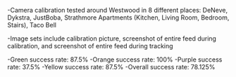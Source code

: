 -Camera calibration tested around Westwood in 8 different places:
  DeNeve, Dykstra, JustBoba, Strathmore Apartments (Kitchen, Living Room, Bedroom, Stairs), Taco Bell

-Image sets include calibration picture, screenshot of entire feed during calibration, and screenshot of entire feed during tracking

-Green success rate: 87.5%
-Orange success rate: 100%
-Purple success rate: 37.5%
-Yellow success rate: 87.5%
-Overall success rate: 78.125%
